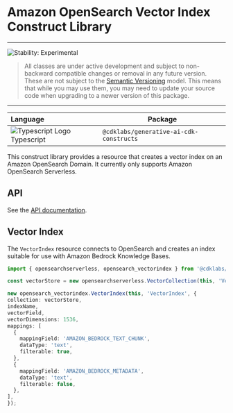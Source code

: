 # Amazon OpenSearch Vector Index Construct Library
<!--BEGIN STABILITY BANNER-->

---

![Stability: Experimental](https://img.shields.io/badge/stability-Experimental-important.svg?style=for-the-badge)

> All classes are under active development and subject to non-backward compatible changes or removal in any
> future version. These are not subject to the [Semantic Versioning](https://semver.org/) model.
> This means that while you may use them, you may need to update your source code when upgrading to a newer version of this package.

---
<!--END STABILITY BANNER-->


| **Language**     | **Package**        |
|:-------------|-----------------|
|![Typescript Logo](https://docs.aws.amazon.com/cdk/api/latest/img/typescript32.png) Typescript|`@cdklabs/generative-ai-cdk-constructs`|

This construct library provides a resource that creates a vector index on an Amazon OpenSearch Domain. It currently only supports Amazon OpenSearch Serverless.

## API
See the [API documentation](/docs/api/modules/opensearch_vectorindex.md).

## Vector Index
The `VectorIndex` resource connects to OpenSearch and creates an index suitable for use with Amazon Bedrock Knowledge Bases.

```ts
import { opensearchserverless, opensearch_vectorindex } from '@cdklabs/generative-ai-cdk-constructs';

const vectorStore = new opensearchserverless.VectorCollection(this, 'VectorCollection');

new opensearch_vectorindex.VectorIndex(this, 'VectorIndex', {
collection: vectorStore,
indexName,
vectorField,
vectorDimensions: 1536,
mappings: [
  {
    mappingField: 'AMAZON_BEDROCK_TEXT_CHUNK',
    dataType: 'text',
    filterable: true,
  },
  {
    mappingField: 'AMAZON_BEDROCK_METADATA',
    dataType: 'text',
    filterable: false,
  },
],
});
```
